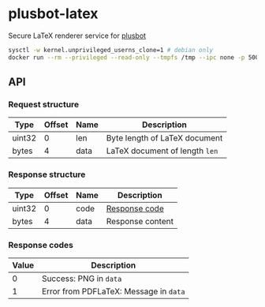 # plusbot-latex

Secure LaTeX renderer service for [plusbot](https://github.com/ginkoid/plusbot)

```sh
sysctl -w kernel.unprivileged_userns_clone=1 # debian only
docker run --rm --privileged --read-only --tmpfs /tmp --ipc none -p 5000:5000 ghcr.io/ginkoid/plusbot-latex
```

## API

### Request structure
| Type   | Offset | Name | Description                    |
| -------| ------ | ---- | ------------------------------ |
| uint32 | 0      | len  | Byte length of LaTeX document  |
| bytes  | 4      | data | LaTeX document of length `len` |

### Response structure
| Type   | Offset | Name | Description                      |
| -------| ------ | ---- | -------------------------------- |
| uint32 | 0      | code | [Response code](#response-codes) |
| bytes  | 4      | data | Response content                 |

### Response codes
| Value | Description                            |
| ----- | -------------------------------------- |
| 0     | Success: PNG in `data`                 |
| 1     | Error from PDFLaTeX: Message in `data` |
